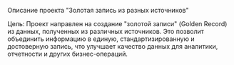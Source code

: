 Описание проекта "Золотая запись из разных источников"

Цель:
Проект направлен на создание "золотой записи" (Golden Record) из данных, полученных из различных источников.
Это позволит объединить информацию в единую, стандартизированную и достоверную запись, что улучшает качество данных для аналитики, отчетности и других бизнес-операций.
